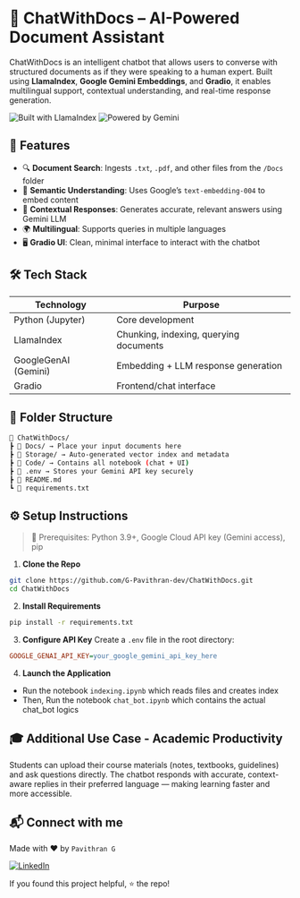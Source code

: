 # 🤖 ChatWithDocs – AI-Powered Document Assistant

ChatWithDocs is an intelligent chatbot that allows users to converse with structured documents as if they were speaking to a human expert. Built using **LlamaIndex**, **Google Gemini Embeddings**, and **Gradio**, it enables multilingual support, contextual understanding, and real-time response generation.


![Built with LlamaIndex](https://img.shields.io/badge/Built%20with-LlamaIndex-blueviolet?style=for-the-badge)
![Powered by Gemini](https://img.shields.io/badge/Powered%20by-Google%20Gemini-ff6c37?style=for-the-badge)

## 📌 Features

- 🔍 **Document Search**: Ingests `.txt`, `.pdf`, and other files from the `/Docs` folder
- 🧠 **Semantic Understanding**: Uses Google’s `text-embedding-004` to embed content
- 💬 **Contextual Responses**: Generates accurate, relevant answers using Gemini LLM
- 🌍 **Multilingual**: Supports queries in multiple languages
- 🖥️ **Gradio UI**: Clean, minimal interface to interact with the chatbot


## 🛠️ Tech Stack

| Technology     | Purpose                                   |
|----------------|--------------------------------------------|
| Python (Jupyter) | Core development                         |
| LlamaIndex     | Chunking, indexing, querying documents     |
| GoogleGenAI (Gemini) | Embedding + LLM response generation |
| Gradio         | Frontend/chat interface                    |


## 📂 Folder Structure

```bash 
📁 ChatWithDocs/
┣ 📁 Docs/ → Place your input documents here
┣ 📁 Storage/ → Auto-generated vector index and metadata
┣ 📁 Code/ → Contains all notebook (chat + UI)
┣ 📄 .env → Stores your Gemini API key securely
┣ 📄 README.md
┗ 📄 requirements.txt
```

## ⚙️ Setup Instructions

> 📌 Prerequisites: Python 3.9+, Google Cloud API key (Gemini access), pip

1. **Clone the Repo**
```bash
git clone https://github.com/G-Pavithran-dev/ChatWithDocs.git
cd ChatWithDocs
```

2. **Install Requirements**
```bash
pip install -r requirements.txt
```

3. **Configure API Key**
Create a ```.env``` file in the root directory:
```ini
GOOGLE_GENAI_API_KEY=your_google_gemini_api_key_here
```

4. **Launch the Application**
- Run the notebook ```indexing.ipynb``` which reads files and creates index
- Then, Run the notebook ```chat_bot.ipynb``` which contains the actual chat_bot logics

## 🎓 Additional Use Case - Academic Productivity
Students can upload their course materials (notes, textbooks, guidelines) and ask questions directly. The chatbot responds with accurate, context-aware replies in their preferred language — making learning faster and more accessible.

## 📬 Connect with me
Made with ❤️ by ```Pavithran G``` 

[![LinkedIn](https://img.shields.io/badge/LinkedIn-0077B5?style=for-the-badge&logo=linkedin&logoColor=white)](https://www.linkedin.com/in/g-pavithran)  

If you found this project helpful, ⭐ the repo!

